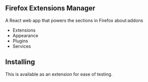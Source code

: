 Firefox Extensions Manager
--------------------------

A React web app that powers the sections in Firefox about:addons

* Extensions
* Appearance
* Plugins
* Services

Installing
----------

This is available as an extension for ease of testing.
